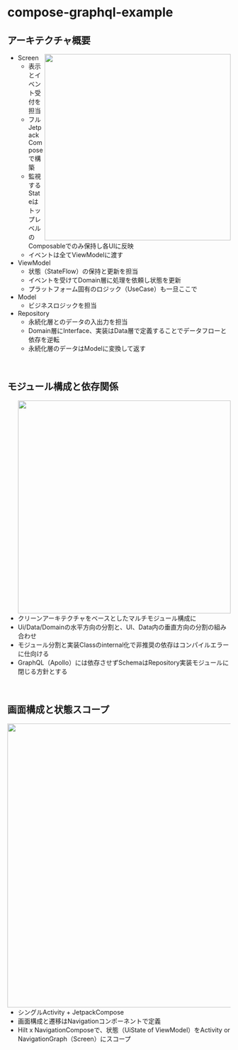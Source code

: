# compose-graphql-example

## アーキテクチャ概要
<img align="right" width="420px" src="https://user-images.githubusercontent.com/8592167/167346296-2f756f98-8e14-4e2c-99a4-8b64ec109a5a.png">

- Screen  
  - 表示とイベント受付を担当 
  - フルJetpackComposeで構築
  - 監視するStateはトップレベルのComposableでのみ保持し各UIに反映
  - イベントは全てViewModelに渡す
- ViewModel
  - 状態（StateFlow）の保持と更新を担当
  - イベントを受けてDomain層に処理を依頼し状態を更新
  - プラットフォーム固有のロジック（UseCase）も一旦ここで
- Model
  - ビジネスロジックを担当
- Repository
  - 永続化層とのデータの入出力を担当
  - Domain層にInterface、実装はData層で定義することでデータフローと依存を逆転
  - 永続化層のデータはModelに変換して返す

<br clear="all" />

## モジュール構成と依存関係
<img align="right" width="480px" src="https://user-images.githubusercontent.com/8592167/167348934-416c6a37-d6fd-47eb-aa82-4cbb5193e4a2.png">

- クリーンアーキテクチャをベースとしたマルチモジュール構成に
- Ui/Data/Domainの水平方向の分割と、UI、Data内の垂直方向の分割の組み合わせ
- モジュール分割と実装Classのinternal化で非推奨の依存はコンパイルエラーに仕向ける
- GraphQL（Apollo）には依存させずSchemaはRepository実装モジュールに閉じる方針とする

<br clear="all" />

## 画面構成と状態スコープ
<img align="right" width="640px" src="https://user-images.githubusercontent.com/8592167/167349015-56a43676-cd0c-4569-bc17-02699088ae1d.png">

- シングルActivity + JetpackCompose
- 画面構成と遷移はNavigationコンポーネントで定義
- Hilt x NavigationComposeで、状態（UiState of ViewModel）をActivity or NavigationGraph（Screen）にスコープ

<br clear="all" />
